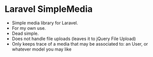 # Laravel SimpleMedia

- Simple media library for Laravel.
- For my own use.
- Dead simple.
- Does not handle file uploads (leaves it to jQuery File Upload)
- Only keeps trace of a media that may be associated to: an User, or whatever model you may like
